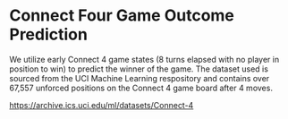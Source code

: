 # Connect Four Game Outcome Prediction

We utilize early Connect 4 game states (8 turns elapsed with no player in position to win) to predict the winner of the game. The dataset used is sourced from the UCI Machine Learning respository and contains over 67,557 unforced positions on the Connect 4 game board after 4 moves.

https://archive.ics.uci.edu/ml/datasets/Connect-4



